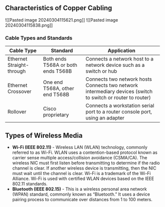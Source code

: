 ## Characteristics of Copper Cabling

![[Pasted image 20240304115621.png]]
![[Pasted image 20240304115838.png]]
### Cable Types and Standards


|Cable Type|Standard|Application|
|---|---|---|
|Ethernet Straight-through|Both ends T568A or both ends T568B|Connects a network host to a network device such as a switch or hub|
|Ethernet Crossover|One end T568A, other end T568B|Connects two network hosts Connects two network intermediary devices (switch to switch or router to router)|
|Rollover|Cisco proprietary|Connects a workstation serial port to a router console port, using an adapter|

## Types of Wireless Media
- **Wi-Fi (IEEE 802.11)** - Wireless LAN (WLAN) technology, commonly referred to as Wi-Fi. WLAN uses a contention-based protocol known as carrier sense multiple access/collision avoidance (CSMA/CA). The wireless NIC must first listen before transmitting to determine if the radio channel is clear. If another wireless device is transmitting, then the NIC must wait until the channel is clear. Wi-Fi is a trademark of the Wi-Fi Alliance. Wi-Fi is used with certified WLAN devices based on the IEEE 802.11 standards.
- **Bluetooth (IEEE 802.15)** - This is a wireless personal area network (WPAN) standard, commonly known as “Bluetooth.” It uses a device pairing process to communicate over distances from 1 to 100 meters.

